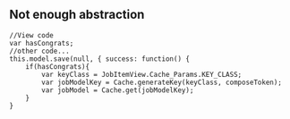 Not enough abstraction
----
    //View code
    var hasCongrats;
    //other code...
    this.model.save(null, { success: function() {
        if(hasCongrats){
            var keyClass = JobItemView.Cache_Params.KEY_CLASS;
            var jobModelKey = Cache.generateKey(keyClass, composeToken);
            var jobModel = Cache.get(jobModelKey);
        }
    }